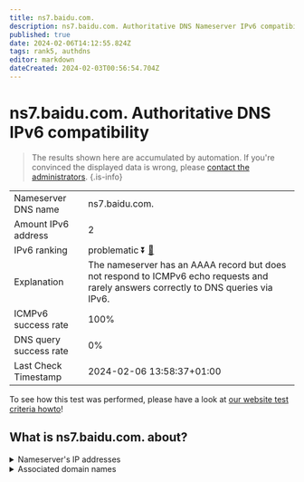 ```yaml
---
title: ns7.baidu.com.
description: ns7.baidu.com. Authoritative DNS Nameserver IPv6 compatibility
published: true
date: 2024-02-06T14:12:55.824Z
tags: rank5, authdns
editor: markdown
dateCreated: 2024-02-03T00:56:54.704Z
---
```


# ns7.baidu.com. Authoritative DNS IPv6 compatibility

> The results shown here are accumulated by automation. If you're convinced the displayed data is wrong, please [contact the administrators](/howto/chat). 
{.is-info}




|   |   |
| - | - |
| Nameserver DNS name | ns7.baidu.com.
| Amount IPv6 address | 2
| IPv6 ranking | problematic :arrow_double_down: [🔗](/howto/ranking) |
| Explanation | The nameserver has an AAAA record but does not respond to ICMPv6 echo requests and rarely answers correctly to DNS queries via IPv6. |
| ICMPv6 success rate | 100%|
| DNS query success rate | 0% |
| Last Check Timestamp | 2024-02-06 13:58:37+01:00 |

To see how this test was performed, please have a look at [our website test criteria howto](/howto/testcriteria/authdns)!


## What is ns7.baidu.com. about?




<details>
<summary>Nameserver's IP addresses</summary>

240e:bf:b801:1002:0:ff:b024:26de

240e:940:603:4:0:ff:b01b:589a

</details>



<details>
<summary>Associated domain names</summary>

baike.baidu.com

</details>
